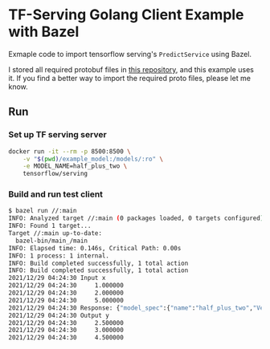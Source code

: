 # TF-Serving Golang Client Example with Bazel

Exmaple code to import tensorflow serving's `PredictService` using Bazel.

I stored all required protobuf files in [this repository](https://github.com/jeongukjae/tensorflow-serving-apis-proto), and this example uses it. If you find a better way to import the required proto files, please let me know.

## Run

### Set up TF serving server

```sh
docker run -it --rm -p 8500:8500 \
    -v "$(pwd)/example_model:/models/:ro" \
    -e MODEL_NAME=half_plus_two \
    tensorflow/serving
```

### Build and run test client

```sh
$ bazel run //:main
INFO: Analyzed target //:main (0 packages loaded, 0 targets configured).
INFO: Found 1 target...
Target //:main up-to-date:
  bazel-bin/main_/main
INFO: Elapsed time: 0.146s, Critical Path: 0.00s
INFO: 1 process: 1 internal.
INFO: Build completed successfully, 1 total action
INFO: Build completed successfully, 1 total action
2021/12/29 04:24:30 Input x
2021/12/29 04:24:30     1.000000
2021/12/29 04:24:30     2.000000
2021/12/29 04:24:30     5.000000
2021/12/29 04:24:30 Response: {"model_spec":{"name":"half_plus_two","VersionChoice":{"Version":{"value":123}},"signature_name":"serving_default"},"outputs":{"y":{"dtype":1,"tensor_shape":{"dim":[{"size":1},{"size":3}]},"float_val":[2.5,3,4.5]}}}
2021/12/29 04:24:30 Output y
2021/12/29 04:24:30     2.500000
2021/12/29 04:24:30     3.000000
2021/12/29 04:24:30     4.500000
```
